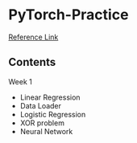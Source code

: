 # PyTorch-Practice
[Reference Link](https://github.com/DSKSD/Pytorch_Fast_Campus_2018)

## Contents
Week 1

- Linear Regression
- Data Loader
- Logistic Regression
- XOR problem
- Neural Network


